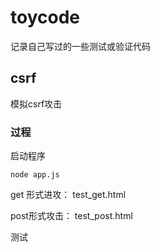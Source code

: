 toycode
=======

记录自己写过的一些测试或验证代码

## csrf

模拟csrf攻击

### 过程

启动程序
```
node app.js
```
get 形式进攻： test_get.html

post形式攻击： test_post.html

测试


